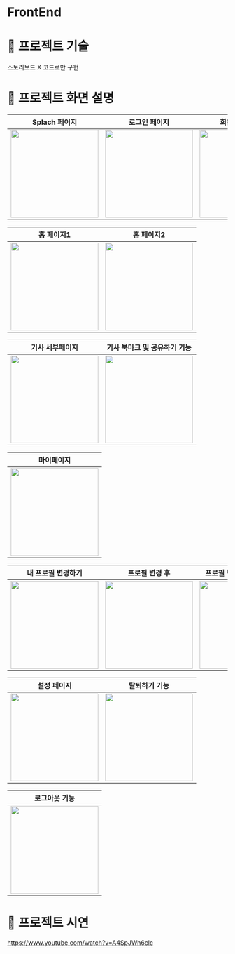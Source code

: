 # FrontEnd

# 🔨 프로젝트 기술
스토리보드 X 코드로만 구현

# 🔨 프로젝트 화면 설명

|Splach 페이지|로그인 페이지|회원가입 페이지|
|------|---|---|
|<img width= 200 src = "https://github.com/SWU-ECHO-CHAMBER/FrontEnd/assets/87655596/5eedb165-5b34-4165-979e-6bbbdbcad3ab"/>|<img width= 200 src = "https://github.com/SWU-ECHO-CHAMBER/FrontEnd/assets/87655596/11502f60-7112-45bd-a5ca-ace83542cfda"/>|<img width= 200 src = "https://github.com/SWU-ECHO-CHAMBER/FrontEnd/assets/87655596/51b2fb5a-d09a-4637-a3dc-0c79f8534c5d"/>|


|홈 페이지1|홈 페이지2|
|------|---|
|<img width= 200 src = "https://github.com/SWU-ECHO-CHAMBER/FrontEnd/assets/87655596/32c4d58e-3408-4d70-a511-4bdae10872ee"/>|<img width= 200 src = "https://github.com/SWU-ECHO-CHAMBER/FrontEnd/assets/87655596/e26af93c-16b8-4fb4-bd57-71300a81636b"/>|


|기사 세부페이지|기사 북마크 및 공유하기 기능|
|------|---|
|<img width= 200 src = "https://github.com/SWU-ECHO-CHAMBER/FrontEnd/assets/87655596/50a67037-de92-47cb-919b-58a39554acda"/>|<img width= 200 src = "https://github.com/SWU-ECHO-CHAMBER/FrontEnd/assets/87655596/fbce62f6-ba78-4b70-a726-6a536d6c798a"/>|


|마이페이지|
|------|
|<img width= 200 src = "https://github.com/SWU-ECHO-CHAMBER/FrontEnd/assets/87655596/1d81e2b0-2c5e-484f-9d68-b9030627e841"/>|


|내 프로필 변경하기|프로필 변경 후|프로필 변경 후 마이페이지|
|------|---|---|
|<img width= 200 src = "https://github.com/SWU-ECHO-CHAMBER/FrontEnd/assets/87655596/0b801074-d031-4574-9d8d-adddc91c0402"/>|<img width= 200 src = "https://github.com/SWU-ECHO-CHAMBER/FrontEnd/assets/87655596/eb4ebf8b-478f-4b69-b76b-3680c66f5a3d"/>|<img width= 200 src = "https://github.com/SWU-ECHO-CHAMBER/FrontEnd/assets/87655596/393e6d87-ef5c-4f51-bd24-a44692a3bf9e"/>|


|설정 페이지|탈퇴하기 기능|
|------|---|
|<img width= 200 src = "https://github.com/SWU-ECHO-CHAMBER/FrontEnd/assets/87655596/5962f92b-9545-40b1-ae49-7063a84170cf"/>|<img width= 200 src = "https://github.com/SWU-ECHO-CHAMBER/FrontEnd/assets/87655596/1a35c5f1-f32c-4e88-8e5e-e8b84bbf4206"/>|

|로그아웃 기능|
|------|
|<img width= 200 src = "https://github.com/SWU-ECHO-CHAMBER/FrontEnd/assets/87655596/b0ed451e-0565-4113-8f94-e21f7a848a8c"/>|

# 🎥 프로젝트 시연
https://www.youtube.com/watch?v=A4SpJWn6clc
